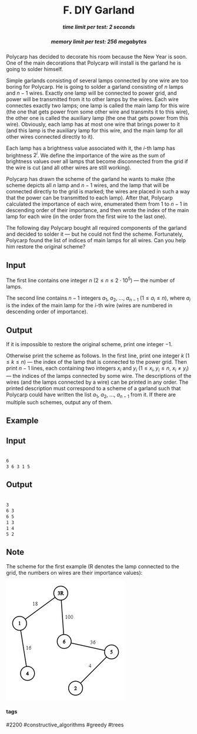 <h1 style='text-align: center;'> F. DIY Garland</h1>

<h5 style='text-align: center;'>time limit per test: 2 seconds</h5>
<h5 style='text-align: center;'>memory limit per test: 256 megabytes</h5>

Polycarp has decided to decorate his room because the New Year is soon. One of the main decorations that Polycarp will install is the garland he is going to solder himself.

Simple garlands consisting of several lamps connected by one wire are too boring for Polycarp. He is going to solder a garland consisting of $n$ lamps and $n - 1$ wires. Exactly one lamp will be connected to power grid, and power will be transmitted from it to other lamps by the wires. Each wire connectes exactly two lamps; one lamp is called the main lamp for this wire (the one that gets power from some other wire and transmits it to this wire), the other one is called the auxiliary lamp (the one that gets power from this wire). Obviously, each lamp has at most one wire that brings power to it (and this lamp is the auxiliary lamp for this wire, and the main lamp for all other wires connected directly to it).

Each lamp has a brightness value associated with it, the $i$-th lamp has brightness $2^i$. We define the importance of the wire as the sum of brightness values over all lamps that become disconnected from the grid if the wire is cut (and all other wires are still working).

Polycarp has drawn the scheme of the garland he wants to make (the scheme depicts all $n$ lamp and $n - 1$ wires, and the lamp that will be connected directly to the grid is marked; the wires are placed in such a way that the power can be transmitted to each lamp). After that, Polycarp calculated the importance of each wire, enumerated them from $1$ to $n - 1$ in descending order of their importance, and then wrote the index of the main lamp for each wire (in the order from the first wire to the last one).

The following day Polycarp bought all required components of the garland and decided to solder it — but he could not find the scheme. Fortunately, Polycarp found the list of indices of main lamps for all wires. Can you help him restore the original scheme?

## Input

The first line contains one integer $n$ ($2 \le n \le 2 \cdot 10^5$) — the number of lamps.

The second line contains $n - 1$ integers $a_1$, $a_2$, ..., $a_{n - 1}$ ($1 \le a_i \le n$), where $a_i$ is the index of the main lamp for the $i$-th wire (wires are numbered in descending order of importance).

## Output

If it is impossible to restore the original scheme, print one integer $-1$.

Otherwise print the scheme as follows. In the first line, print one integer $k$ ($1 \le k \le n$) — the index of the lamp that is connected to the power grid. Then print $n - 1$ lines, each containing two integers $x_i$ and $y_i$ ($1 \le x_i, y_i \le n$, $x_i \ne y_i$) — the indices of the lamps connected by some wire. The descriptions of the wires (and the lamps connected by a wire) can be printed in any order. The printed description must correspond to a scheme of a garland such that Polycarp could have written the list $a_1$, $a_2$, ..., $a_{n - 1}$ from it. If there are multiple such schemes, output any of them.

## Example

## Input


```

6
3 6 3 1 5

```
## Output


```

3
6 3
6 5
1 3
1 4
5 2

```
## Note

The scheme for the first example (R denotes the lamp connected to the grid, the numbers on wires are their importance values):

![](images/58abff3d3a7c24c4953511bd48e3fa31c1cf4e67.png)



#### tags 

#2200 #constructive_algorithms #greedy #trees 